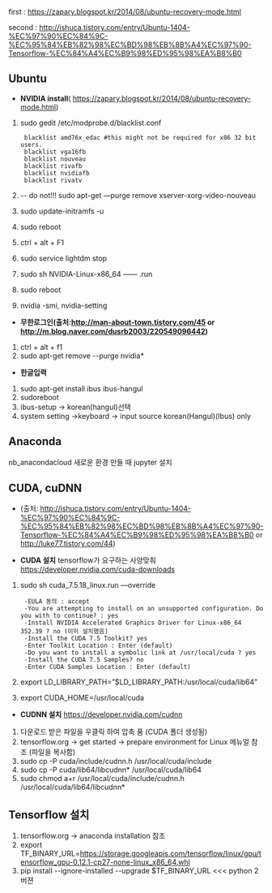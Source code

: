 first : https://zapary.blogspot.kr/2014/08/ubuntu-recovery-mode.html

second : http://ishuca.tistory.com/entry/Ubuntu-1404-%EC%97%90%EC%84%9C-%EC%95%84%EB%82%98%EC%BD%98%EB%8B%A4%EC%97%90-Tensorflow-%EC%84%A4%EC%B9%98%ED%95%98%EA%B8%B0


## Ubuntu

* **NVIDIA install**( https://zapary.blogspot.kr/2014/08/ubuntu-recovery-mode.html)


1. sudo gedit /etc/modprobe.d/blacklist.conf

		blacklist amd76x_edac #this might not be required for x86 32 bit users.
		blacklist vga16fb
		blacklist nouveau
		blacklist rivafb
		blacklist nvidiafb
		blacklist rivatv
    
2. -- do not!!! sudo apt-get —purge remove xserver-xorg-video-nouveau 
3. sudo update-initramfs -u
4. sudo reboot
5. ctrl + alt + F1
6. sudo service lightdm stop
7. sudo sh NVIDIA-Linux-x86_64 —— .run
8. sudo reboot
9. nvidia -smi, nvidia-setting


* **무한로그인(출처:http://man-about-town.tistory.com/45 or http://m.blog.naver.com/dusrb2003/220549096442)**


1. ctrl + alt + f1
2. sudo apt-get remove --purge nvidia*


* **한글입력**

1. sudo apt-get install ibus ibus-hangul
2. sudoreboot
3. ibus-setup -> korean(hangul)선택
4. system setting ->keyboard -> input source korean(Hangul)(Ibus) only


## Anaconda

nb_anacondacloud
새로운 환경 만들 때 jupyter 설치

## CUDA, cuDNN

* (출처: http://ishuca.tistory.com/entry/Ubuntu-1404-%EC%97%90%EC%84%9C-%EC%95%84%EB%82%98%EC%BD%98%EB%8B%A4%EC%97%90-Tensorflow-%EC%84%A4%EC%B9%98%ED%95%98%EA%B8%B0 or http://luke77.tistory.com/44)


* **CUDA 설치** tensorflow가 요구하는 사양맞춰 https://developer.nvidia.com/cuda-downloads


1. sudo sh cuda_7.5.18_linux.run —override


	    -EULA 동의 : accept
	    -You are attempting to install on an unsupported configuration. Do you with to continue? : yes
	    -Install NVIDIA Accelerated Graphics Driver for Linux-x86_64 352.39 ? no (이미 설치했음)
	    -Install the CUDA 7.5 Toolkit? yes
	    -Enter Toolkit Location : Enter (default)
	    -Do you want to install a symbolic link at /usr/local/cuda ? yes
	    -Install the CUDA 7.5 Samples? no
	    -Enter CUDA Samples Location : Enter (default)
    
    
2. export LD_LIBRARY_PATH=”$LD_LIBRARY_PATH:/usr/local/cuda/lib64”
3. export CUDA_HOME=/usr/local/cuda


* **CUDNN 설치** https://developer.nvidia.com/cudnn


1. 다운로드 받은 파일을 우클릭 하여 압축 품 (CUDA 폴더 생성됨)
2. tensorflow.org -> get started -> prepare environment for Linux 메뉴얼 참조 (파일을 복사함)
3. sudo cp -P cuda/include/cudnn.h /usr/local/cuda/include
4. sudo cp -P cuda/lib64/libcudnn* /usr/local/cuda/lib64
5. sudo chmod a+r /usr/local/cuda/include/cudnn.h /usr/local/cuda/lib64/libcudnn*


## Tensorflow 설치


1. tensorflow.org -> anaconda installation 참조
2. export TF_BINARY_URL=https://storage.googleapis.com/tensorflow/linux/gpu/tensorflow_gpu-0.12.1-cp27-none-linux_x86_64.whl 
3. pip install --ignore-installed --upgrade $TF_BINARY_URL    <<< python 2버젼

